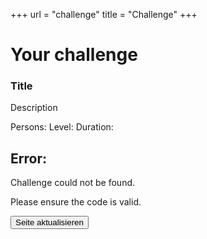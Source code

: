 +++
url = "challenge"
title = "Challenge"
+++

<link rel="stylesheet" href="../../customStyles.css">
<script type="text/javascript" src="../../jquery.min.js"></script>
<script type="text/javascript" src="../../qrcode.js"></script>
<script type="text/javascript" src="../../challengeSearch.js"></script>

<script type="text/javascript">
    $(document).ready(function () {
    if (window.location.href.includes("/en")) {
        jsonLocation = "../../challenges.json"
        attributes = ["Players", "Duration", "Level"];
        language = "en";
        document.getElementById("languageLink").href = window.location.href.replace("/en", "");
    } else {
        document.getElementById("languageLink").href = window.location.href.replace("pieces/", "pieces/en/");
    }
    document.getElementById("langSwitch").href = document.getElementById("languageLink").href;

    searchForChallenge();
    addEventListener();
    });

</script>

<div id="challengeWrapper">
        <h1>Your challenge</h1>
        <div class="box">
        </div>
        <h3 class="title" id="title">Title</h3>
        <p id="description">Description</p>
        <div>
            <span id="playerCount">Persons:</span>
            <span id="level">Level: </span>
            <span id="duration">Duration: </span>
        </div>
        <div id="qrcode"></div>
</div>
<div id="error" class="deactivated">
    <h2>Error:</h2>
    <p>Challenge could not be found.</p>
    <p>Please ensure the code is valid.</p>
    <input id="reloadButton" type="button" value="Seite aktualisieren" class="button">
</div>



